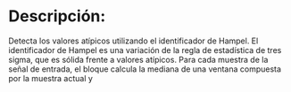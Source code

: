 
# Descripción:

Detecta los valores atípicos utilizando el identificador de Hampel. El identificador de Hampel es una variación de la regla de estadística de tres sigma, que es sólida frente a valores atípicos. Para cada muestra de la señal de entrada, el bloque calcula la mediana de una ventana compuesta por la muestra actual y 